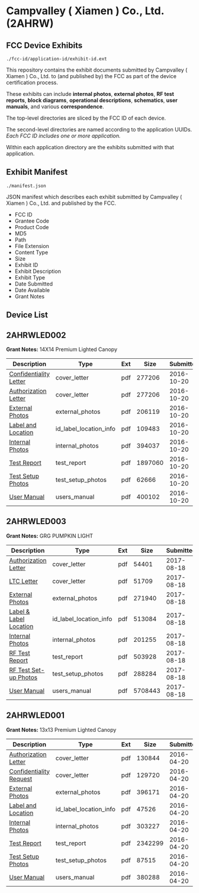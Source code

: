 # Campvalley ( Xiamen ) Co., Ltd. (2AHRW)
## FCC Device Exhibits

```
./fcc-id/application-id/exhibit-id.ext
```

This repository contains the exhibit documents submitted by Campvalley ( Xiamen ) Co., Ltd. to (and published by) the FCC as part of the device certification process.

These exhibits can include **internal photos**, **external photos**, **RF test reports**, **block diagrams**, **operational descriptions**, **schematics**, **user manuals**, and various **correspondence**.

The top-level directories are sliced by the FCC ID of each device.

The second-level directories are named according to the application UUIDs. *Each FCC ID includes one or more application.*

Within each application directory are the exhibits submitted with that application. 

## Exhibit Manifest

```
./manifest.json
```

JSON manifest which describes each exhibit submitted by Campvalley ( Xiamen ) Co., Ltd. and published by the FCC.

- FCC ID
- Grantee Code
- Product Code
- MD5
- Path
- File Extension
- Content Type
- Size
- Exhibit ID
- Exhibit Description
- Exhibit Type
- Date Submitted
- Date Available
- Grant Notes

## Device List
## 2AHRWLED002
**Grant Notes:** 14X14 Premium Lighted Canopy

| Description | Type | Ext | Size | Submitted | Available |
| ----------- | ---- | --- | ---- | --------- | --------- |
| [Confidentiality Letter](2AHRWLED002/a6e4e5afd42af72b220c0d3013834487/3170268.pdf) | cover_letter | pdf | 277206 | 2016-10-20 | 2016-10-20 |
| [Authorization Letter](2AHRWLED002/a6e4e5afd42af72b220c0d3013834487/3170269.pdf) | cover_letter | pdf | 277206 | 2016-10-20 | 2016-10-20 |
| [External Photos](2AHRWLED002/a6e4e5afd42af72b220c0d3013834487/3170264.pdf) | external_photos | pdf | 206119 | 2016-10-20 | 2016-10-20 |
| [Label and Location](2AHRWLED002/a6e4e5afd42af72b220c0d3013834487/3170270.pdf) | id_label_location_info | pdf | 109483 | 2016-10-20 | 2016-10-20 |
| [Internal Photos](2AHRWLED002/a6e4e5afd42af72b220c0d3013834487/3170265.pdf) | internal_photos | pdf | 394037 | 2016-10-20 | 2016-10-20 |
| [Test Report](2AHRWLED002/a6e4e5afd42af72b220c0d3013834487/3170271.pdf) | test_report | pdf | 1897060 | 2016-10-20 | 2016-10-20 |
| [Test Setup Photos](2AHRWLED002/a6e4e5afd42af72b220c0d3013834487/3170266.pdf) | test_setup_photos | pdf | 62666 | 2016-10-20 | 2016-10-20 |
| [User Manual](2AHRWLED002/a6e4e5afd42af72b220c0d3013834487/3170267.pdf) | users_manual | pdf | 400102 | 2016-10-20 | 2016-10-20 |
## 2AHRWLED003
**Grant Notes:** GRG PUMPKIN LIGHT

| Description | Type | Ext | Size | Submitted | Available |
| ----------- | ---- | --- | ---- | --------- | --------- |
| [Authorization Letter](2AHRWLED003/012167d951a569bd18526c7f12af1041/3517533.pdf) | cover_letter | pdf | 54401 | 2017-08-18 | 2017-08-18 |
| [LTC Letter](2AHRWLED003/012167d951a569bd18526c7f12af1041/3517534.pdf) | cover_letter | pdf | 51709 | 2017-08-18 | 2017-08-18 |
| [External Photos](2AHRWLED003/012167d951a569bd18526c7f12af1041/3517535.pdf) | external_photos | pdf | 271940 | 2017-08-18 | 2017-08-18 |
| [Label & Label Location](2AHRWLED003/012167d951a569bd18526c7f12af1041/3517536.pdf) | id_label_location_info | pdf | 513084 | 2017-08-18 | 2017-08-18 |
| [Internal Photos](2AHRWLED003/012167d951a569bd18526c7f12af1041/3517537.pdf) | internal_photos | pdf | 201255 | 2017-08-18 | 2017-08-18 |
| [RF Test Report](2AHRWLED003/012167d951a569bd18526c7f12af1041/3517540.pdf) | test_report | pdf | 503928 | 2017-08-18 | 2017-08-18 |
| [RF Test Set-up Photos](2AHRWLED003/012167d951a569bd18526c7f12af1041/3517541.pdf) | test_setup_photos | pdf | 288284 | 2017-08-18 | 2017-08-18 |
| [User Manual](2AHRWLED003/012167d951a569bd18526c7f12af1041/3517542.pdf) | users_manual | pdf | 5708443 | 2017-08-18 | 2017-08-18 |
## 2AHRWLED001
**Grant Notes:** 13x13 Premium Lighted Canopy

| Description | Type | Ext | Size | Submitted | Available |
| ----------- | ---- | --- | ---- | --------- | --------- |
| [Authorization Letter](2AHRWLED001/685e18cbe5bf591a8d8888a6e27612f7/2964425.pdf) | cover_letter | pdf | 130844 | 2016-04-20 | 2016-04-20 |
| [Confidentiality Request](2AHRWLED001/685e18cbe5bf591a8d8888a6e27612f7/2964426.pdf) | cover_letter | pdf | 129720 | 2016-04-20 | 2016-04-20 |
| [External Photos](2AHRWLED001/685e18cbe5bf591a8d8888a6e27612f7/2964427.pdf) | external_photos | pdf | 396171 | 2016-04-20 | 2016-04-20 |
| [Label and Location](2AHRWLED001/685e18cbe5bf591a8d8888a6e27612f7/2964428.pdf) | id_label_location_info | pdf | 47526 | 2016-04-20 | 2016-04-20 |
| [Internal Photos](2AHRWLED001/685e18cbe5bf591a8d8888a6e27612f7/2964429.pdf) | internal_photos | pdf | 303227 | 2016-04-20 | 2016-04-20 |
| [Test Report](2AHRWLED001/685e18cbe5bf591a8d8888a6e27612f7/2964432.pdf) | test_report | pdf | 2342299 | 2016-04-20 | 2016-04-20 |
| [Test Setup Photos](2AHRWLED001/685e18cbe5bf591a8d8888a6e27612f7/2964433.pdf) | test_setup_photos | pdf | 87515 | 2016-04-20 | 2016-04-20 |
| [User Manual](2AHRWLED001/685e18cbe5bf591a8d8888a6e27612f7/2964434.pdf) | users_manual | pdf | 380288 | 2016-04-20 | 2016-04-20 |
